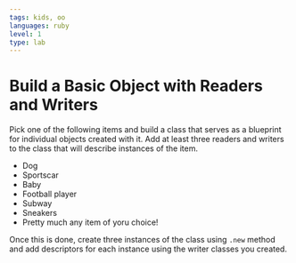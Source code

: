 ```yaml
---
tags: kids, oo
languages: ruby
level: 1
type: lab
---
```


# Build a Basic Object with Readers and Writers

Pick one of the following items and build a class that serves as a blueprint for individual objects created with it. Add at least three readers and writers to the class that will describe instances of the item.

+ Dog
+ Sportscar
+ Baby
+ Football player
+ Subway
+ Sneakers
+ Pretty much any item of yoru choice!

Once this is done, create three instances of the class using `.new` method and add descriptors for each instance using the writer classes you created.

